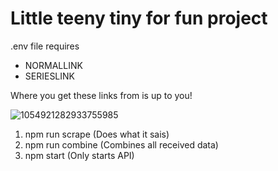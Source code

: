 # Little teeny tiny for fun project

.env file requires
- NORMALLINK
- SERIESLINK

Where you get these links from is up to you!

![1054921282933755985](https://github.com/Smoothzy/MyOPTCG_Project/assets/20361774/e774e7d3-f39e-422c-9b3f-92e71d6ea397)

1. npm run scrape (Does what it sais)
2. npm run combine (Combines all received data)
3. npm start (Only starts API)
